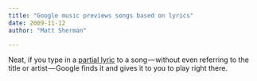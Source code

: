 ```yaml
---
title: "Google music previews songs based on lyrics"
date: 2009-11-12
author: "Matt Sherman"

---
```


Neat, if you type in a [partial lyric](http://www.google.com/search?q=pray+for+a+man+in+the+middle+one+that+talks+like+doolittle) to a song — without even referring to the title or artist — Google finds it and gives it to you to play right there.
